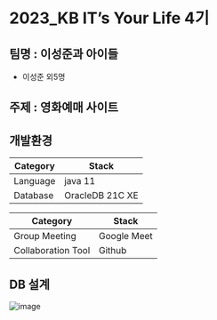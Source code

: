 # 2023_KB IT’s Your Life 4기

## 팀명 : 이성준과 아이들

- 이성준 외5명

## 주제 : 영화예매 사이트

## 개발환경

| Category | Stack |
| --- | --- |
| Language | java 11 |
| Database | OracleDB 21C XE |

| Category | Stack |
| --- | --- |
| Group Meeting | Google Meet |
| Collaboration Tool | Github |

## DB 설계
![image](https://github.com/kb1kkk/KB-ACADEMY-4th/assets/104750924/76b87f03-dc99-4cb7-9090-b258264fd579)
